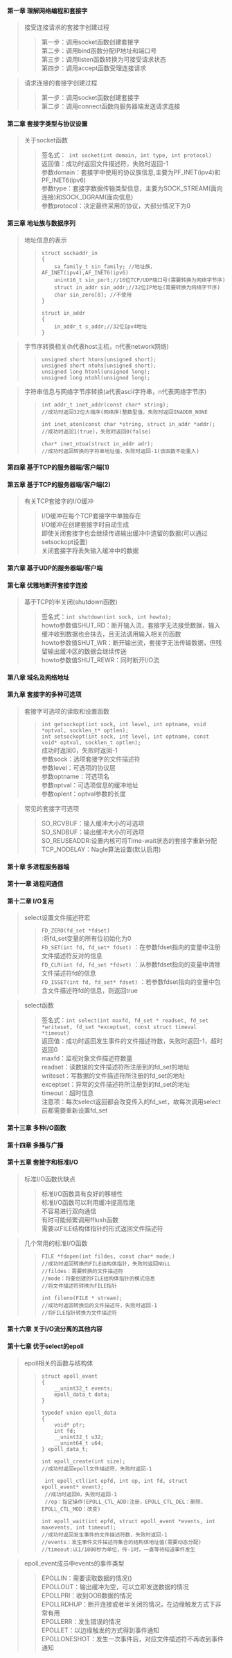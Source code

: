 #### 第一章 理解网络编程和套接字
> 接受连接请求的套接字创建过程  
> > 第一步：调用socket函数创建套接字  
> > 第二步：调用bind函数分配IP地址和端口号  
> > 第三步：调用listen函数转换为可接受请求状态  
> > 第四步：调用accept函数受理连接请求  

> 请求连接的套接字创建过程
> > 第一步：调用socket函数创建套接字  
> > 第二步：调用connect函数向服务器端发送请求连接  

#### 第二章 套接字类型与协议设置  
> 关于socket函数  
> > 签名式：``` int socket(int domain, int type, int protocol)```  
> > 返回值：成功时返回文件描述符，失败时返回-1  
> > 参数domain：套接字中使用的协议族信息,主要为PF\_INET(ipv4)和PF\_INET6(ipv6)  
> > 参数type：套接字数据传输类型信息，主要为SOCK\_STREAM(面向连接)和SOCK\_DGRAM(面向信息)  
> > 参数protocol：决定最终采用的协议，大部分情况下为0  

#### 第三章 地址族与数据序列  
> 地址信息的表示  
> > ```
> > struct sockaddr_in
> > {
> >     sa_family_t sin_family; //地址族，AF_INET(ipv4),AF_INET6(ipv6)  
> >     unint16_t sin_port;//16位TCP/UDP端口号(需要转换为网络字节序)  
> >     struct in_addr sin_addr;//32位IP地址(需要转换为网络字节序)  
> >     char sin_zero[8]; //不使用  
> > }
> > ```
> >
> > ```
> > struct in_addr  
> > {
> >     in_addr_t s_addr;//32位Ipv4地址  
> > }
> > ```

> 字节序转换相关(h代表host主机，n代表network网络)
> > ```
> >unsigned short htons(unsigned short);  
> >unsigned short ntohs(unsigned short);  
> >unsigned long htonl(unsigned long);  
> >unsigned long ntohl(unsigned long);  
> > ```

> 字符串信息与网络字节序转换(a代表ascii字符串，n代表网络字节序)  
> > ```
> > int addr_t inet_addr(const char* string);  
> > //成功时返回32位大端序(网络序)整数型值，失败时返回INADDR_NONE  
> > ```
> >
> > ```
> > int inet_aton(const char *string, struct in_addr *addr);  
> > //成功时返回1(true)，失败时返回0(false)  
> > ```
> >
> > ```
> > char* inet_ntoa(struct in_addr adr);  
> > //成功时返回转换的字符串地址值，失败时返回-1(该函数不能重入)  
> > ```

#### 第四章 基于TCP的服务器端/客户端(1)  

#### 第五章 基于TCP的服务器端/客户端(2)  
> 有关TCP套接字的I/O缓冲  
> > I/O缓冲在每个TCP套接字中单独存在  
> > I/O缓冲在创建套接字时自动生成  
> > 即使关闭套接字也会继续传递输出缓冲中遗留的数据(可以通过setsockopt设置)  
> > 关闭套接字将丢失输入缓冲中的数据  

#### 第六章 基于UDP的服务器端/客户端  

#### 第七章 优雅地断开套接字连接  
> 基于TCP的半关闭(shutdown函数)  
> > 签名式：``` int shutdown(int sock, int howto); ```  
> > howto参数值SHUT_RD：断开输入流，套接字无法接受数据，输入缓冲收到数据也会抹去，且无法调用输入相关的函数  
> > howto参数值SHUT_WR：断开输出流，套接字无法传输数据，但残留输出缓冲区的数据会继续传送  
> > howto参数值SHUT_REWR：同时断开I/O流  

#### 第八章 域名及网络地址  

#### 第九章 套接字的多种可选项    
> 套接字可选项的读取和设置函数  
> > ``` int getsockopt(int sock, int level, int optname, void *optval, socklen_t* optlen); ```  
> > ``` int setsockopt(int sock, int level, int optname, const void* optval, socklen_t optlen); ```  
> > 成功时返回0，失败时返回-1  
> > 参数sock：选项套接字的文件描述符  
> > 参数level：可选项的协议层  
> > 参数optname：可选项名  
> > 参数optval：可选项信息的缓冲地址  
> > 参数oplent：optval参数的长度  
> > 

> 常见的套接字可选项  
> > SO\_RCVBUF：输入缓冲大小的可选项  
> > SO\_SNDBUF：输出缓冲大小的可选项  
> > SO\_REUSEADDR:设置内核可将Time-wait状态的套接字重新分配  
> > TCP\_NODELAY：Nagle算法设置(默认启用)  

#### 第十章 多进程服务器端  

#### 第十一章 进程间通信  

#### 第十二章 I/O复用  
> select设置文件描述符宏  
> > ``` FD_ZERO(fd_set *fdset) ```  
 :将fd_set变量的所有位初始化为0  
> > ``` FD_SET(int fd, fd_set* fdset) ``` ：在参数fdset指向的变量中注册文件描述符反对的信息  
> > ``` FD_CLR(int fd, fd_set *fdset) ``` ：从参数fdset指向的变量中清除文件描述符fd的信息  
> > ``` FD_ISSET(int fd, fd_set* fdset) ``` ：若参数fdset指向的变量中包含文件描述符fd的信息，则返回true  

> select函数  
> > 签名式：``` int select(int maxfd, fd_set * readset, fd_set *writeset, fd_set *exceptset, const struct timeval *timeout) ```  
> > 返回值：成功时返回发生事件的文件描述符数，失败时返回-1，超时返回0  
> > maxfd：监视对象文件描述符数量  
> > readset：读数据的文件描述符所注册到的fd_set的地址  
> > writeset：写数据的文件描述符所注册的fd_set的地址  
> > exceptset：异常的文件描述符所注册到的fd_set的地址  
> > timeout：超时信息  
> > 注意项：每次select返回都会改变传入的fd_set，故每次调用select前都需要重新设置fd_set  

#### 第十三章  多种I/O函数  

#### 第十四章 多播与广播  

#### 第十五章 套接字和标准I/O  
> 标准I/O函数优缺点
> > 标准I/O函数具有良好的移植性  
> > 标准I/O函数可以利用缓冲提高性能  
> > 不容易进行双向通信  
> > 有时可能频繁调用fflush函数  
> > 需要以FILE结构体指针的形式返回文件描述符  

> 几个常用的标准I/O函数  
> > ``` 
> > FILE *fdopen(int fildes, const char* mode;) 
> > //成功时返回转换的FILE结构体指针，失败时返回NULL  
> > //fildes：需要转换的文件描述符  
> > //mode：将要创建的FILE结构体指针的模式信息  
> > //将文件描述符转换为FILE指针  
> > ```   
> > 
> > ```
> > int fileno(FILE * stream);  
> > //成功时返回转换后的文件描述符，失败时返回-1  
> > //将FILE指针转换为文件描述符     
> > ```

#### 第十六章 关于I/O流分离的其他内容  

#### 第十七章 优于select的epoll
> epoll相关的函数与结构体  
> > ```
> > struct epoll_event
> > {
> >     __unint32_t events;
> >     epoll_data_t data; 
> > }
> > ```
> > 
> > ```
> > typedef union epoll_data
> > {
> >     void* ptr;
> >     int fd;
> >     __unint32_t u32;
> >     __unint64_t u64;
> > } epoll_data_t;
> > ```
> > 
> > ```
> > int epoll_create(int size);
> > //成功时返回epoll文件描述符，失败时返回-1
> > ```
> > 
> > ```
> >  int epoll_ctl(int epfd, int op, int fd, struct epoll_event* event);
> >  //成功时返回0，失败时返回-1
> >  //op：指定操作(EPOLL_CTL_ADD:注册，EPOLL_CTL_DEL：删除，EPOLL_CTL_MOD：改变)
> >  ```
> >  
> >  ```
> >  int epoll_wait(int epfd, struct epoll_event *events, int maxevents, int timeout);
> >  //成功时返回发生事件的文件描述符数，失败时返回-1
> >  //events：发生事件文件描述符集合的结构体地址值(需要动态分配)
> >  //timeout:以1/1000秒为单位，传-1时，一直等待知道事件发生  
> >  ```

> epoll_event成员中events的事件类型  
> > EPOLLIN：需要读取数据的情况()   
> > EPOLLOUT：输出缓冲为空，可以立即发送数据的情况  
> > EPOLLPRI：收到OOB数据的情况  
> > EPOLLRDHUP：断开连接或者半关闭的情况，在边缘触发方式下非常有用  
> > EPOLLERR：发生错误的情况  
> > EPOLLET：以边缘触发的方式得到事件通知  
> > EPOLLONESHOT：发生一次事件后，对应文件描述符不再收到事件通知  



